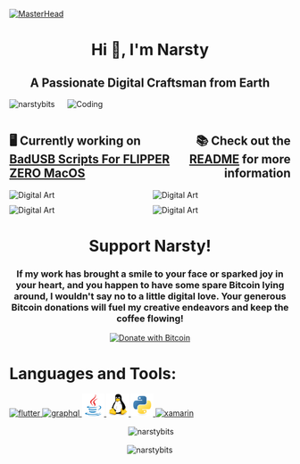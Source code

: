 [![MasterHead](https://botanicalpaperworks.com/wp-content/uploads/legacy/EarthBanner.jpg)](https://github.com/narstybits)
<h1 align="center">Hi 👋, I'm Narsty</h1>
<h2 align="center">A Passionate Digital Craftsman from Earth</h3>
<img align="right" alt="Coding" width="400" src="https://thumbs.gfycat.com/KindDistortedIrrawaddydolphin-size_restricted.gif">
<p align="left"> <img src="https://komarev.com/ghpvc/?username=narstybits&label=Profile%20views&color=0e75b6&style=flat" alt="narstybits" /> </p>
<div style="display: flex; justify-content: space-between; align-items: center;">
  <h2 style="text-align: left;">🖥️ Currently working on <a href="https://github.com/narstybits/MacOS-DuckyScripts">BadUSB Scripts For FLIPPER ZERO MacOS</a></h2>
  <h2 style="text-align: right;">📚 Check out the <a href="https://github.com/narstybits/MacOS-DuckyScripts/blob/main/README.md">README</a> for more information</h2>
</div>

   
<div style="display: grid; grid-template-columns: repeat(auto-fit, minmax(200px, 1fr)); grid-gap: 10px;">
  <img src="https://media.giphy.com/media/YoWU8YpMx46ECcLwNx/giphy.gif" alt="Digital Art" style="width: 45%;">
  <img src="https://media.giphy.com/media/3oKIPic2BnoVZkRla8/giphy.gif" alt="Digital Art" style="width: 45%;">
  <img src="https://media.giphy.com/media/YoWU8YpMx46ECcLwNx/giphy.gif" alt="Digital Art" style="width: 45%;">
  <img src="https://media.giphy.com/media/3oKIPic2BnoVZkRla8/giphy.gif" alt="Digital Art" style="width: 45%;">
</div>





















  

  
  
  <div style="text-align: center;">
  <h1>Support Narsty!</h1>
  <h3>If my work has brought a smile to your face or sparked joy in your heart, and you happen to have some spare Bitcoin lying around, I wouldn't say no to a little digital love. Your generous Bitcoin donations will fuel my creative endeavors and keep the coffee flowing!</h3>
  
  <a href="https://www.blockonomics.co/pay-url/5106312c7ce343bb">
    <img src="https://www.opennode.com/blog/wp-content/uploads/2020/04/donate-button-small-1.png" alt="Donate with Bitcoin" width="290">
  <a>
<div>

  
</div>




<h1 align="left">Languages and Tools:</h3>
<p align="left"> <a href="https://flutter.dev" target="_blank" rel="noreferrer"> <img src="https://www.vectorlogo.zone/logos/flutterio/flutterio-icon.svg" alt="flutter" width="40" height="40"/> </a> <a href="https://graphql.org" target="_blank" rel="noreferrer"> <img src="https://www.vectorlogo.zone/logos/graphql/graphql-icon.svg" alt="graphql" width="40" height="40"/> </a> <a href="https://www.java.com" target="_blank" rel="noreferrer"> <img src="https://raw.githubusercontent.com/devicons/devicon/master/icons/java/java-original.svg" alt="java" width="40" height="40"/> </a> <a href="https://www.linux.org/" target="_blank" rel="noreferrer"> <img src="https://raw.githubusercontent.com/devicons/devicon/master/icons/linux/linux-original.svg" alt="linux" width="40" height="40"/> </a> <a href="https://www.python.org" target="_blank" rel="noreferrer"> <img src="https://raw.githubusercontent.com/devicons/devicon/master/icons/python/python-original.svg" alt="python" width="40" height="40"/> </a> <a href="https://dotnet.microsoft.com/apps/xamarin" target="_blank" rel="noreferrer"> <img src="https://raw.githubusercontent.com/detain/svg-logos/780f25886640cef088af994181646db2f6b1a3f8/svg/xamarin.svg" alt="xamarin" width="40" height="40"/> </a> </p>

<p>&nbsp;<img align="center" src="https://github-readme-stats.vercel.app/api?username=narstybits&show_icons=true&locale=en" alt="narstybits" /></p>

<p><img align="center" src="https://github-readme-streak-stats.herokuapp.com/?user=narstybits&" alt="narstybits" /></p>
